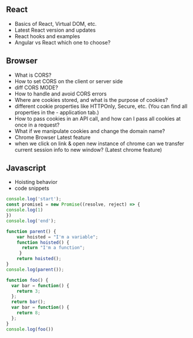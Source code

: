 ## React

- Basics of React, Virtual DOM, etc.
- Latest React version and updates
- React hooks and examples
- Angular vs React which one to choose?

## Browser
- What is CORS?
- How to set CORS on the client or server side
- diff CORS MODE?
- How to handle and avoid CORS errors
- Where are cookies stored, and what is the purpose of cookies?
- different cookie properties like HTTPOnly, Secure, etc. (You can find all properties in the - application tab.)
- How to pass cookies in an API call, and how can I pass all cookies at once in a request?
- What if we manipulate cookies and change the domain name?
- Chrome Browser Latest feature 
- when we click on link & open new instance of chrome can we transfer current session info to new window? (Latest chrome feature)

## Javascript
- Hoisting behavior
- code snippets
```js
console.log('start');
const promise1 = new Promise((resolve, reject) => {
console.log(1)
})
console.log('end');
```

```js
function parent() {
    var hoisted = "I'm a variable";
    function hoisted() {
      return "I'm a function";
     }
    return hoisted();
}
console.log(parent());
```

```js
function foo() {
  var bar = function() {
    return 3;
  };
  return bar();
  var bar = function() {
    return 8;
  };
}
console.log(foo())
```


